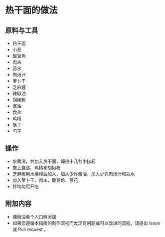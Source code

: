 # 热干面的做法

## 原料与工具

* 热干面
* 小葱
* 酸豆角
* 肉末
* 蒜水
* 肉汤汁
* 萝卜干
* 芝麻酱
* 辣椒油
* 胡椒粉
* 酱油
* 食盐
* 鸡精
* 筷子
* 勺子

## 操作

*  水煮沸，并加入热干面，焯烫十几秒中捞起
*  撒上食盐、鸡精和胡椒粉
*  芝麻酱用水稀释后加入，加入少许酱油，加入少许肉汤汁和蒜水
*  加入萝卜干，肉末，酸豆角，葱花
*  拌均匀后开吃

## 附加内容

*  辣椒油看个人口味添加
*  如果您遵循本指南的制作流程而发现有问题或可以改进的流程，请提出 Issue 或 Pull request 。
